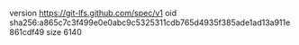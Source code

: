 version https://git-lfs.github.com/spec/v1
oid sha256:a865c7c3f499e0e0abc9c5325311cdb765d4935f385ade1ad13a911e861cdf49
size 6140

